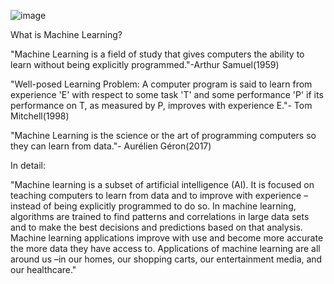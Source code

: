 
![image](https://user-images.githubusercontent.com/84079210/135276397-c80201df-04c7-435e-92e7-0afd84deb485.png)



What is Machine Learning?

"Machine Learning is a field of study that gives computers the ability to learn without being explicitly programmed."-Arthur Samuel(1959)

"Well-posed Learning Problem: A computer program is said to learn from experience 'E' with respect to some task 'T' and some performance 'P' if its performance on T, as measured by P, improves with experience E."- Tom Mitchell(1998)

"Machine Learning is the science or the art of programming computers so they can learn from data."- Aurélien Géron(2017)

In detail:

"Machine learning is a subset of artificial intelligence (AI). It is focused on teaching computers to learn from data and to improve with experience – instead of being explicitly programmed to do so. In machine learning, algorithms are trained to find patterns and correlations in large data sets and to make the best decisions and predictions based on that analysis. Machine learning applications improve with use and become more accurate the more data they have access to. Applications of machine learning are all around us –in our homes, our shopping carts, our entertainment media, and our healthcare."
